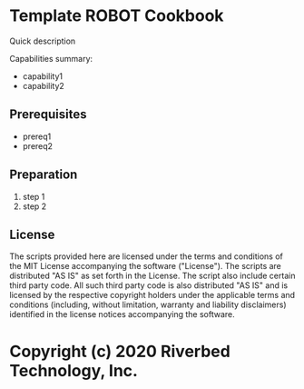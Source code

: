 # Template ROBOT Cookbook

Quick description

Capabilities summary:

- capability1
- capability2

## Prerequisites

- prereq1
- prereq2

## Preparation

1. step 1
2. step 2

## License

The scripts provided here are licensed under the terms and conditions of the MIT License accompanying the software ("License"). The scripts are distributed "AS IS" as set forth in the License. The script also include certain third party code. All such third party code is also distributed "AS IS" and is licensed by the respective copyright holders under the applicable terms and conditions (including, without limitation, warranty and liability disclaimers) identified in the license notices accompanying the software.

# Copyright (c) 2020 Riverbed Technology, Inc.